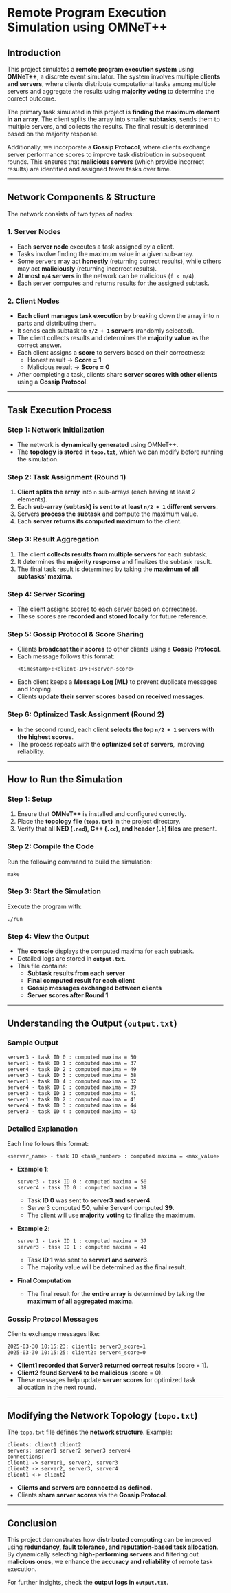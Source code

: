 # **Remote Program Execution Simulation using OMNeT++**  

## **Introduction**  

This project simulates a **remote program execution system** using **OMNeT++**, a discrete event simulator. The system involves multiple **clients and servers**, where clients distribute computational tasks among multiple servers and aggregate the results using **majority voting** to determine the correct outcome.  

The primary task simulated in this project is **finding the maximum element in an array**. The client splits the array into smaller **subtasks**, sends them to multiple servers, and collects the results. The final result is determined based on the majority response.  

Additionally, we incorporate a **Gossip Protocol**, where clients exchange server performance scores to improve task distribution in subsequent rounds. This ensures that **malicious servers** (which provide incorrect results) are identified and assigned fewer tasks over time.  

---

## **Network Components & Structure**  

The network consists of two types of nodes:  

### **1. Server Nodes**  
- Each **server node** executes a task assigned by a client.  
- Tasks involve finding the maximum value in a given sub-array.  
- Some servers may act **honestly** (returning correct results), while others may act **maliciously** (returning incorrect results).  
- **At most `n/4` servers** in the network can be malicious (`f < n/4`).  
- Each server computes and returns results for the assigned subtask.  

### **2. Client Nodes**  
- **Each client manages task execution** by breaking down the array into `n` parts and distributing them.  
- It sends each subtask to **`n/2 + 1` servers** (randomly selected).  
- The client collects results and determines the **majority value** as the correct answer.  
- Each client assigns a **score** to servers based on their correctness:  
  - Honest result → **Score = 1**  
  - Malicious result → **Score = 0**  
- After completing a task, clients share **server scores with other clients** using a **Gossip Protocol**.  

---

## **Task Execution Process**  

### **Step 1: Network Initialization**  
- The network is **dynamically generated** using OMNeT++.  
- The **topology is stored in `topo.txt`**, which we can modify before running the simulation.  

### **Step 2: Task Assignment (Round 1)**  
1. **Client splits the array** into `n` sub-arrays (each having at least 2 elements).  
2. Each **sub-array (subtask) is sent to at least `n/2 + 1` different servers**.  
3. Servers **process the subtask** and compute the maximum value.  
4. Each **server returns its computed maximum** to the client.  

### **Step 3: Result Aggregation**  
1. The client **collects results from multiple servers** for each subtask.  
2. It determines the **majority response** and finalizes the subtask result.  
3. The final task result is determined by taking the **maximum of all subtasks' maxima**.  

### **Step 4: Server Scoring**  
- The client assigns scores to each server based on correctness.  
- These scores are **recorded and stored locally** for future reference.  

### **Step 5: Gossip Protocol & Score Sharing**  
- Clients **broadcast their scores** to other clients using a **Gossip Protocol**.  
- Each message follows this format:  
  ```
  <timestamp>:<client-IP>:<server-score>
  ```  
- Each client keeps a **Message Log (ML)** to prevent duplicate messages and looping.  
- Clients **update their server scores based on received messages**.  

### **Step 6: Optimized Task Assignment (Round 2)**  
- In the second round, each client **selects the top `n/2 + 1` servers with the highest scores**.  
- The process repeats with the **optimized set of servers**, improving reliability.  

---

## **How to Run the Simulation**  

### **Step 1: Setup**  
1. Ensure that **OMNeT++** is installed and configured correctly.  
2. Place the **topology file (`topo.txt`)** in the project directory.  
3. Verify that all **NED (`.ned`), C++ (`.cc`), and header (`.h`) files** are present.  

### **Step 2: Compile the Code**  
Run the following command to build the simulation:  
```
make
```

### **Step 3: Start the Simulation**  
Execute the program with:  
```
./run
```

### **Step 4: View the Output**  
- The **console** displays the computed maxima for each subtask.  
- Detailed logs are stored in **`output.txt`**.  
- This file contains:
  - **Subtask results from each server**  
  - **Final computed result for each client**  
  - **Gossip messages exchanged between clients**  
  - **Server scores after Round 1**  

---

## **Understanding the Output (`output.txt`)**  

### **Sample Output**  
```
server3 - task ID 0 : computed maxima = 50  
server1 - task ID 1 : computed maxima = 37  
server4 - task ID 2 : computed maxima = 49  
server3 - task ID 3 : computed maxima = 38  
server1 - task ID 4 : computed maxima = 32  
server4 - task ID 0 : computed maxima = 39  
server3 - task ID 1 : computed maxima = 41  
server1 - task ID 2 : computed maxima = 41  
server4 - task ID 3 : computed maxima = 44  
server3 - task ID 4 : computed maxima = 43  
```

### **Detailed Explanation**  
Each line follows this format:  
```
<server_name> - task ID <task_number> : computed maxima = <max_value>
```
- **Example 1**:  
  ```
  server3 - task ID 0 : computed maxima = 50  
  server4 - task ID 0 : computed maxima = 39  
  ```
  - Task **ID 0** was sent to **server3 and server4**.  
  - Server3 computed **50**, while Server4 computed **39**.  
  - The client will use **majority voting** to finalize the maximum.  

- **Example 2**:  
  ```
  server1 - task ID 1 : computed maxima = 37  
  server3 - task ID 1 : computed maxima = 41  
  ```
  - Task **ID 1** was sent to **server1 and server3**.  
  - The majority value will be determined as the final result.  

- **Final Computation**  
  - The final result for the **entire array** is determined by taking the **maximum of all aggregated maxima**.  

### **Gossip Protocol Messages**  
Clients exchange messages like:  
```
2025-03-30 10:15:23: client1: server3_score=1  
2025-03-30 10:15:25: client2: server4_score=0  
```
- **Client1 recorded that Server3 returned correct results** (score = 1).  
- **Client2 found Server4 to be malicious** (score = 0).  
- These messages help update **server scores** for optimized task allocation in the next round.  

---

## **Modifying the Network Topology (`topo.txt`)**  

The `topo.txt` file defines the **network structure**. Example:  
```
clients: client1 client2  
servers: server1 server2 server3 server4  
connections:  
client1 -> server1, server2, server3  
client2 -> server2, server3, server4  
client1 <-> client2  
```
- **Clients and servers are connected as defined.**  
- Clients **share server scores** via the **Gossip Protocol**.  

---

## **Conclusion**  

This project demonstrates how **distributed computing** can be improved using **redundancy, fault tolerance, and reputation-based task allocation**. By dynamically selecting **high-performing servers** and filtering out **malicious ones**, we enhance the **accuracy and reliability** of remote task execution.  

For further insights, check the **output logs in `output.txt`**.
